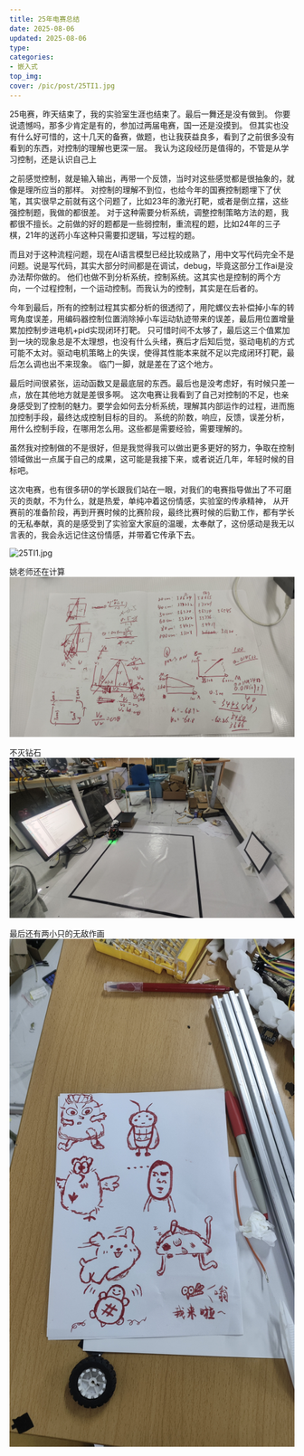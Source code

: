 ```yaml
---
title: 25年电赛总结
date: 2025-08-06 
updated: 2025-08-06 
type:
categories:
- 嵌入式
top_img:
cover: /pic/post/25TI1.jpg
---
```



25电赛，昨天结束了，我的实验室生涯也结束了。最后一舞还是没有做到。
你要说遗憾吗，那多少肯定是有的，参加过两届电赛，国一还是没摸到。
但其实也没有什么好可惜的，这十几天的备赛，做题，也让我获益良多，看到了之前很多没有看到的东西，对控制的理解也更深一层。
我认为这段经历是值得的，不管是从学习控制，还是认识自己上

之前感觉控制，就是输入输出，再带一个反馈，当时对这些感觉都是很抽象的，就像是理所应当的那样。
对控制的理解不到位，也给今年的国赛控制题埋下了伏笔，其实很早之前就有这个问题了，比如23年的激光打靶，或者是倒立摆，这些强控制题，我做的都很差。
对于这种需要分析系统，调整控制策略方法的题，我都很不擅长。之前做的好的题都是一些弱控制，重流程的题，比如24年的三子棋，21年的送药小车这种只需要扣逻辑，写过程的题。

而且对于这种流程问题，现在AI语言模型已经比较成熟了，用中文写代码完全不是问题。说是写代码，其实大部分时间都是在调试，debug，毕竟这部分工作ai是没办法帮你做的。
他们也做不到分析系统，控制系统。这其实也是控制的两个方向，一个过程控制，一个运动控制。而我认为的控制，其实是在后者的。

今年到最后，所有的控制过程其实都分析的很透彻了，用陀螺仪去补偿掉小车的转弯角度误差，用编码器控制位置消除掉小车运动轨迹带来的误差，最后用位置增量累加控制步进电机+pid实现闭环打靶。
只可惜时间不太够了，最后这三个值累加到一块的现象总是不太理想，也没有什么头绪，赛后才后知后觉，驱动电机的方式可能不太对。驱动电机策略上的失误，使得其性能本来就不足以完成闭环打靶，最后怎么调也出不来现象。
临门一脚，就是差在了这个地方。

最后时间很紧张，运动函数又是最底层的东西。最后也是没考虑好，有时候只差一点，放在其他地方就是差很多啊。
这次电赛让我看到了自己对控制的不足，也亲身感受到了控制的魅力。要学会如何去分析系统，理解其内部运作的过程，进而施加控制手段，最终达成控制目标的目的。
系统的阶数，响应，反馈，误差分析，用什么控制手段，在哪用怎么用。这些都是需要经验，需要理解的。

虽然我对控制做的不是很好，但是我觉得我可以做出更多更好的努力，争取在控制领域做出一点属于自己的成果，这可能是我接下来，或者说近几年，年轻时候的目标吧。

这次电赛，也有很多研0的学长跟我们站在一眼，对我们的电赛指导做出了不可磨灭的贡献，不为什么，就是热爱，单纯冲着这份情感，实验室的传承精神，
从开赛前的准备阶段，再到开赛时候的比赛阶段，最终比赛时候的后勤工作，都有学长的无私奉献，真的是感受到了实验室大家庭的温暖，太奉献了，这份感动是我无以言表的，我会永远记住这份情感，并带着它传承下去。

![25TI1.jpg](/pic/post/25TI1.jpg)



姚老师还在计算
![25TI2.jpg](/pic/post/25TI2.jpg)




不灭钻石
![25TI4.jpg](/pic/post/25TI4.jpg)



最后还有两小只的无敌作画
![25TI3.jpg](/pic/post/25TI3.jpg)